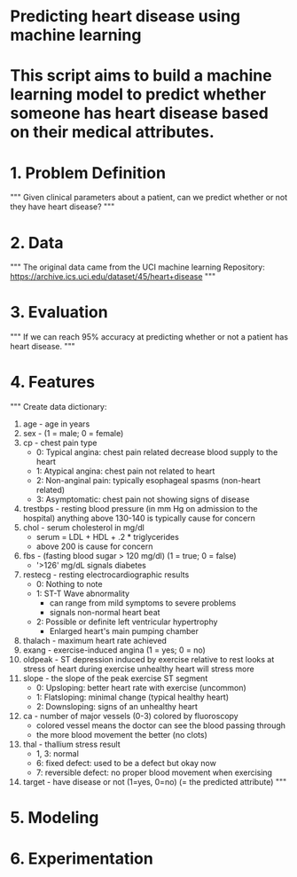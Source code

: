 # Predicting heart disease using machine learning

# This script aims to build a machine learning model to predict whether someone has heart disease based on their medical attributes.

# 1. Problem Definition
"""
Given clinical parameters about a patient, can we predict whether or not they have heart disease?
"""

# 2. Data
"""
The original data came from the UCI machine learning Repository: https://archive.ics.uci.edu/dataset/45/heart+disease
"""

# 3. Evaluation
"""
If we can reach 95% accuracy at predicting whether or not a patient has heart disease.
"""

# 4. Features
"""
Create data dictionary:

1. age - age in years
2. sex - (1 = male; 0 = female)
3. cp - chest pain type
    * 0: Typical angina: chest pain related decrease blood supply to the heart
    * 1: Atypical angina: chest pain not related to heart
    * 2: Non-anginal pain: typically esophageal spasms (non-heart related)
    * 3: Asymptomatic: chest pain not showing signs of disease
4. trestbps - resting blood pressure (in mm Hg on admission to the hospital) anything above 130-140 is typically cause for concern
5. chol - serum cholesterol in mg/dl
    * serum = LDL + HDL + .2 * triglycerides
    * above 200 is cause for concern
6. fbs - (fasting blood sugar > 120 mg/dl) (1 = true; 0 = false)
    * '>126' mg/dL signals diabetes
7. restecg - resting electrocardiographic results
    * 0: Nothing to note
    * 1: ST-T Wave abnormality
        * can range from mild symptoms to severe problems
        * signals non-normal heart beat
    * 2: Possible or definite left ventricular hypertrophy
        * Enlarged heart's main pumping chamber
8. thalach - maximum heart rate achieved
9. exang - exercise-induced angina (1 = yes; 0 = no)
10. oldpeak - ST depression induced by exercise relative to rest looks at stress of heart during exercise unhealthy heart will stress more
11. slope - the slope of the peak exercise ST segment
    * 0: Upsloping: better heart rate with exercise (uncommon)
    * 1: Flatsloping: minimal change (typical healthy heart)
    * 2: Downsloping: signs of an unhealthy heart
12. ca - number of major vessels (0-3) colored by fluoroscopy
    * colored vessel means the doctor can see the blood passing through
    * the more blood movement the better (no clots)
13. thal - thallium stress result
    * 1, 3: normal
    * 6: fixed defect: used to be a defect but okay now
    * 7: reversible defect: no proper blood movement when exercising
14. target - have disease or not (1=yes, 0=no) (= the predicted attribute)
"""

# 5. Modeling
# 6. Experimentation
